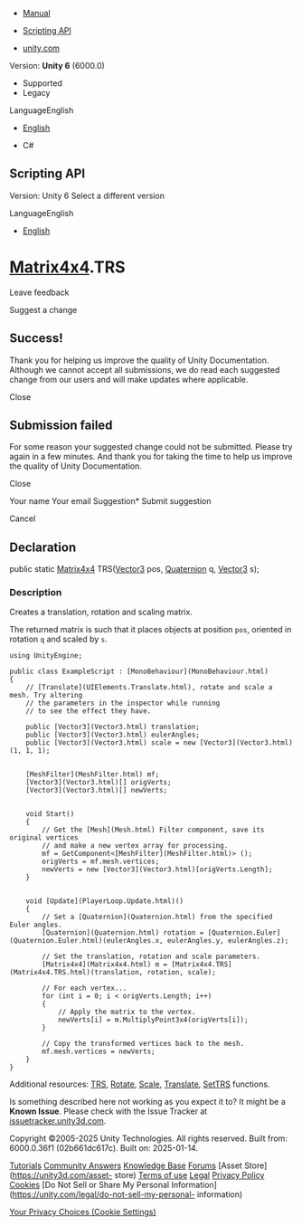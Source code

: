[ ]()

  * [Manual](../Manual/index.html)
  * [Scripting API](../ScriptReference/index.html)

  * [unity.com](https://unity.com/)

Version: **Unity 6** (6000.0)

  * Supported
  * Legacy

LanguageEnglish

  * [English]()

  * C#

[ ](https://docs.unity3d.com)

## Scripting API

Version: Unity 6 Select a different version

LanguageEnglish

  * [English]()

#  [Matrix4x4](Matrix4x4.html).TRS

Leave feedback

Suggest a change

## Success!

Thank you for helping us improve the quality of Unity Documentation. Although
we cannot accept all submissions, we do read each suggested change from our
users and will make updates where applicable.

Close

## Submission failed

For some reason your suggested change could not be submitted. Please <a>try
again</a> in a few minutes. And thank you for taking the time to help us
improve the quality of Unity Documentation.

Close

Your name Your email Suggestion* Submit suggestion

Cancel

[ ]()

## Declaration

public static [Matrix4x4](Matrix4x4.html) TRS([Vector3](Vector3.html) pos,
[Quaternion](Quaternion.html) q, [Vector3](Vector3.html) s);

### Description

Creates a translation, rotation and scaling matrix.

The returned matrix is such that it places objects at position `pos`, oriented
in rotation `q` and scaled by `s`.

    
    
    using UnityEngine;  
      
    public class ExampleScript : [MonoBehaviour](MonoBehaviour.html)
    {
        // [Translate](UIElements.Translate.html), rotate and scale a mesh. Try altering
        // the parameters in the inspector while running
        // to see the effect they have.  
      
        public [Vector3](Vector3.html) translation;
        public [Vector3](Vector3.html) eulerAngles;
        public [Vector3](Vector3.html) scale = new [Vector3](Vector3.html)(1, 1, 1);  
      
    
        [MeshFilter](MeshFilter.html) mf;
        [Vector3](Vector3.html)[] origVerts;
        [Vector3](Vector3.html)[] newVerts;  
      
    
        void Start()
        {
            // Get the [Mesh](Mesh.html) Filter component, save its original vertices
            // and make a new vertex array for processing.
            mf = GetComponent<[MeshFilter](MeshFilter.html)> ();
            origVerts = mf.mesh.vertices;
            newVerts = new [Vector3](Vector3.html)[origVerts.Length];
        }  
      
    
        void [Update](PlayerLoop.Update.html)()
        {
            // Set a [Quaternion](Quaternion.html) from the specified Euler angles.
            [Quaternion](Quaternion.html) rotation = [Quaternion.Euler](Quaternion.Euler.html)(eulerAngles.x, eulerAngles.y, eulerAngles.z);  
      
            // Set the translation, rotation and scale parameters.
            [Matrix4x4](Matrix4x4.html) m = [Matrix4x4.TRS](Matrix4x4.TRS.html)(translation, rotation, scale);  
      
            // For each vertex...
            for (int i = 0; i < origVerts.Length; i++)
            {
                // Apply the matrix to the vertex.
                newVerts[i] = m.MultiplyPoint3x4(origVerts[i]);
            }  
      
            // Copy the transformed vertices back to the mesh.
            mf.mesh.vertices = newVerts;
        }
    }
    

Additional resources: [TRS](Matrix4x4.TRS.html),
[Rotate](Matrix4x4.Rotate.html), [Scale](Matrix4x4.Scale.html),
[Translate](Matrix4x4.Translate.html), [SetTRS](Matrix4x4.SetTRS.html)
functions.

Is something described here not working as you expect it to? It might be a
**Known Issue**. Please check with the Issue Tracker at
[issuetracker.unity3d.com](https://issuetracker.unity3d.com).

Copyright ©2005-2025 Unity Technologies. All rights reserved. Built from:
6000.0.36f1 (02b661dc617c). Built on: 2025-01-14.

[Tutorials](https://unity3d.com/learn) [Community
Answers](https://answers.unity3d.com) [Knowledge
Base](https://support.unity3d.com/hc/en-us)
[Forums](https://forum.unity3d.com) [Asset Store](https://unity3d.com/asset-
store) [Terms of use](https://docs.unity3d.com/Manual/TermsOfUse.html)
[Legal](https://unity.com/legal) [Privacy
Policy](https://unity.com/legal/privacy-policy)
[Cookies](https://unity.com/legal/cookie-policy) [Do Not Sell or Share My
Personal Information](https://unity.com/legal/do-not-sell-my-personal-
information)

[Your Privacy Choices (Cookie Settings)](javascript:void\(0\);)

